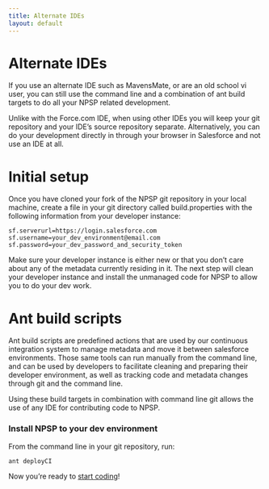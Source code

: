```yaml
---
title: Alternate IDEs
layout: default
---
```

# Alternate IDEs

If you use an alternate IDE such as MavensMate, or are an old school vi user, you can still use the command line and a combination of ant build targets to do all your NPSP related development.

Unlike with the Force.com IDE, when using other IDEs you will keep your git repository and your IDE’s source repository separate. Alternatively, you can do your development directly in through your browser in Salesforce and not use an IDE at all.

# Initial setup

Once you have cloned your fork of the NPSP git repository in your local machine, create a file in your git directory called build.properties with the following information from your developer instance:

```
sf.serverurl=https://login.salesforce.com
sf.username=your_dev_environment@email.com
sf.password=your_dev_password_and_security_token
```

Make sure your developer instance is either new or that you don’t care about any of the metadata currently residing in it. The next step will clean your developer instance and install the unmanaged code for NPSP to allow you to do your dev work.

# Ant build scripts

Ant build scripts are predefined actions that are used by our continuous integration system to manage metadata and move it between salesforce environments. Those same tools can run manually from the command line, and can be used by developers to facilitate cleaning and preparing their developer environment, as well as tracking code and metadata changes through git and the command line.

Using these build targets in combination with command line git allows the use of any IDE for contributing code to NPSP.

### Install NPSP to your dev environment

From the command line in your git repository, run:

```sh
ant deployCI
```

Now you’re ready to [start coding](Do-the-Work.html)!
